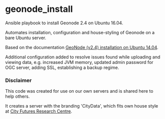 # geonode_install
Ansible playbook to install Geonode 2.4 on Ubuntu 16.04.

Automates installation, configuration and house-styling of Geonode on a bare Ubuntu server.

Based on the documentation [GeoNode (v2.4) installation on Ubuntu 14.04](http://docs.geonode.org/en/master/tutorials/install_and_admin/geonode_install/index.html).

Additional configuration added to resolve issues found while uploading and viewing data, e.g. increased JVM memory, updated admin password for OGC server, adding SSL, establishing a backup regime.

### Disclaimer
This code was created for use on our own servers and is shared here to help others.

It creates a server with the branding 'CityData', which fits own house style at [City Futures Research Centre](https://cityfutures.be.unsw.edu.au).